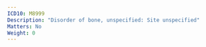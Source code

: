 ```yaml
---
ICD10: M8999
Description: "Disorder of bone, unspecified: Site unspecified"
Matters: No
Weight: 0
---
```

